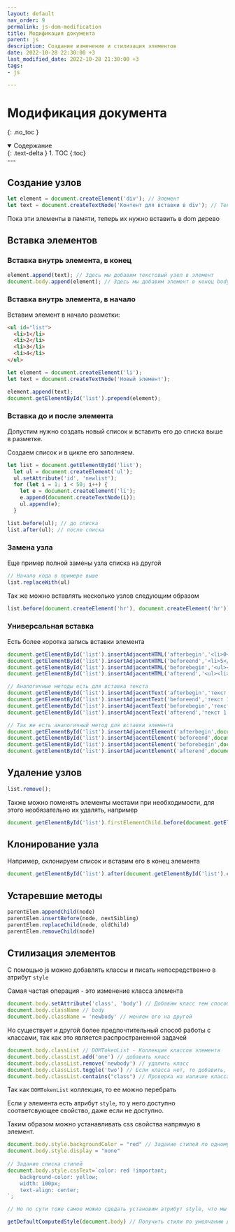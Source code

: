 ```yaml
---
layout: default
nav_order: 9
permalink: js-dom-modification
title: Модификация документа
parent: js
description: Создание изменение и стилизация элементов
date: 2022-10-28 22:30:00 +3
last_modified_date: 2022-10-28 21:30:00 +3
tags:
- js

---
```


# Модификация документа
{: .no_toc }

<details open markdown="block">
  <summary>
    Содержание
  </summary>
  {: .text-delta }
1. TOC
{:toc}
</details>
---

## Создание узлов

```javascript
let element = document.createElement('div'); // Элемент
let text = document.createTextNode('Контент для вставки в div'); // Текстовый узел
```

Пока эти элементы в памяти, теперь их нужно вставить в dom дерево

## Вставка элементов

### Вставка внутрь элемента, в конец

```javascript
element.append(text); // Здесь мы добавим текстовый узел в элемент
document.body.append(element); // Здесь мы добавим элемент в конец body
```

### Вставка внутрь элемента, в начало

Вставим элемент в начало разметки:

```html
<ul id="list">
  <li>1</li>
  <li>2</li>
  <li>3</li>
  <li>4</li>
</ul>
```

```javascript
let element = document.createElement('li');
let text = document.createTextNode('Новый элемент');

element.append(text);
document.getElementById('list').prepend(element);
```

### Вставка до и после элемента

Допустим нужно создать новый список и вставить его до списка выше в разметке.   

Создаем список и в цикле его заполняем.

```javascript
let list = document.getElementById('list');
  let ul = document.createElement('ul');
  ul.setAttribute('id', 'newlist');
  for (let i = 1; i < 50; i++) {
    let e = document.createElement('li');
    e.append(document.createTextNode(i));
    ul.append(e);
  }

list.before(ul); // до списка
list.after(ul); // после списка
```

### Замена узла

Еще пример полной замены узла списка на другой

```javascript
// Начало кода в примере выше
list.replaceWith(ul)
```

Так же можно вставлять несколько узлов следующим образом

```javascript
list.before(document.createElement('hr'), document.createElement('hr'))
```

### Универсальная вставка

Есть более коротка запись вставки элемента

```javascript
document.getElementById('list').insertAdjacentHTML('afterbegin','<li>0</li>') // В начало выбранного элемента
document.getElementById('list').insertAdjacentHTML('beforeend','<li>5</li>') // В конец выбранного элемента
document.getElementById('list').insertAdjacentHTML('beforebegin','<ul><li>1</li></ul>') // Вставить до элмента, в данном случае новый список
document.getElementById('list').insertAdjacentHTML('afterend','<ul><li>1</li></ul>') // Вставка после элемента

// Аналогичные методы есть для вставка текста
document.getElementById('list').insertAdjacentText('afterbegin','текст 1') // В начало элемента
document.getElementById('list').insertAdjacentText('beforeend','текст 1') // В конец элемента
document.getElementById('list').insertAdjacentText('beforebegin','текст 1') // До элемента
document.getElementById('list').insertAdjacentText('afterend','текст 1')  // После элемента

// Так же есть аналогичный метод для вставки элемента
document.getElementById('list').insertAdjacentElement('afterbegin',document.createElement('hr')) // В начало элемента
document.getElementById('list').insertAdjacentElement('beforeend',document.createElement('hr')) // В конец элемента
document.getElementById('list').insertAdjacentElement('beforebegin',document.createElement('hr')) // До элемента
document.getElementById('list').insertAdjacentElement('afterend',document.createElement('hr')) // После элемента
```

## Удаление узлов

```javascript
list.remove();
```

Также можно поменять элементы местами при необходимости, для этого необязательно их удалять, например

```javascript
document.getElementById('list').firstElementChild.before(document.getElementById('list').children[1])
```

## Клонирование узла

Например, склонируем список и вставим его в конец элемента

```javascript
document.getElementById('list').after(document.getElementById('list').cloneNode(true));
```

## Устаревшие методы

```javascript
parentElem.appendChild(node)
parentElem.insertBefore(node, nextSibling)
parentElem.replaceChild(node, oldChild)
parentElem.removeChild(node)
```

## Стилизация элементов

С помощью js можно добавлять классы и писать непосредственно в атрибут `style`

Самая частая операция - это изменение класса элемента

```javascript
document.body.setAttribute('class', 'body') // Добавим класс тем способом которым умеем
document.body.className // body
document.body.className = 'newbody' // меняем его на другой
```

Но существует и другой более предпочтительный способ работы с классами, так как это является распространенной задачей

```javascript
document.body.classList // DOMTokenList - Коллекция классов элемента
document.body.classList.add('one') // добавить класс
document.body.classList.remove('newbody') // удалить класс
document.body.classList.toggle('two') // Если класса нет, то добавить, иначе удалить
document.body.classList.contains("class") // Проверка на наличие класса у элемента
```

Так как `DOMTokenList` коллекция, то ее можно перебрать

Если у элемента есть атрибут `style`, то у него доступно соответсвующее свойство, даже если не доступно.

Таким образом можно устанавливать css свойства напрямую в элемент.

```javascript
document.body.style.backgroundColor = "red" // Задание стилей по одному
document.body.style.display = "none"
    
// Задание списка стилей
document.body.style.cssText=`color: red !important;
    background-color: yellow;
    width: 100px;
    text-align: center;
`;

// Но по сути тоже самое можно сдедать установим атрибут style, что мы делали выше

getDefaultComputedStyle(document.body) // Получить стили по умолчанию для элемента, но отсюда ширину и высоту лучше не брать
```